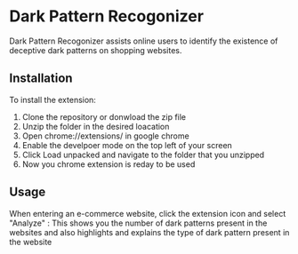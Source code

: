 # Dark Pattern Recogonizer

Dark Pattern Recogonizer assists online users to identify the existence of deceptive dark patterns on shopping websites.

## Installation
To install the extension:
1. Clone the repository or donwload the zip file 
2. Unzip the folder in the desired loacation
3. Open chrome://extensions/ in google chrome
4. Enable the develpoer mode on the top left of your screen
5. Click Load unpacked and navigate to the folder that you unzipped
6. Now you chrome extension is reday to be used

## Usage
When entering an e-commerce website, click the extension icon and select "Analyze" :
This shows you the number of dark patterns present in the websites and also highlights and explains the type of dark pattern present in the website


